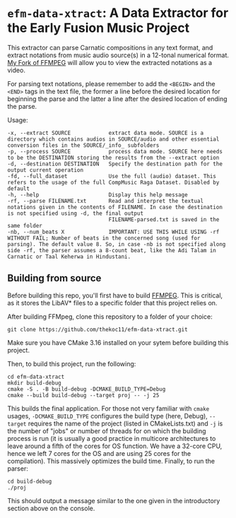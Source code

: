 # `efm-data-xtract`: A Data Extractor for the Early Fusion Music Project

This extractor can parse Carnatic compositions in any text format, and extract notations from music audio source(s) in a 12-tonal numerical format. [My Fork of FFMPEG](https://github.com/thekoc11/FFmpeg) will allow you to view the extracted notations as a video.  

For parsing text notations, please remember to add the `<BEGIN>` and the `<END>` tags in the text file, the former a line before the desired location for beginning the parse and the latter a line after the desired location of ending the parse. 

Usage:
```
-x, --extract SOURCE            extract data mode. SOURCE is a directory which contains audios in SOURCE/audio and other essential conversion files in the SOURCE/_info_ subfolders
-p, --process SOURCE            process data mode. SOURCE here needs to be the DESTINATION storing the results from the --extract option
-d, --destination DESTINATION   Specify the destination path for the output current operation
-fd, --full_dataset             Use the full (audio) dataset. This refers to the usage of the full CompMusic Raga Dataset. Disabled by default
-h, --help                      Display this help message
-rf, --parse FILENAME.txt       Read and interpret the textual notations given in the contents of FILENAME. In case the destination is not specified using -d, the final output 
                                FILENAME-parsed.txt is saved in the same folder
-nb, --num_beats X              IMPORTANT: USE THIS WHILE USING -rf WITHOUT FAIL; Number of beats in the concerned song (used for parsing). The default value 8. So, in case -nb is not specified along side -rf, the parser assumes a 8-count beat, like the Adi Talam in Carnatic or Taal Keherwa in Hindustani.
```

## Building from source

Before building this repo, you'll first have to build [FFMPEG](https://github.com/thekoc11/FFmpeg). This is critical, as it stores the LibAV* files to a specific folder that this project relies on. 

After building FFMpeg, clone this repository to a folder of your choice:
```git
git clone https://github.com/thekoc11/efm-data-xtract.git 
```
Make sure you have CMake 3.16 installed on your sytem before building this project.

Then, to build this project, run the following:
```
cd efm-data-xtract
mkdir build-debug
cmake -S . -B build-debug -DCMAKE_BUILD_TYPE=Debug
cmake --build build-debug --target proj -- -j 25
```
This builds the final application. For those not very familiar with `cmake` usages, `-DCMAKE_BUILD_TYPE` configures the build type (here, Debug), `--target` requires the name of the project (listed in CMakeLists.txt) and `-j` is the number of "jobs" or number of threads for on which the building process is run (it is usually a good practice in multicore architectures to leave around a fifth of the cores for OS function. We have a 32-core CPU, hence we left 7 cores for the OS and are using 25 cores for the compilation). This massively optimizes the build time.
Finally, to run the parser:
```
cd build-debug
./proj
```
This should output a message similar to the one given in the introductory section above on the console.
